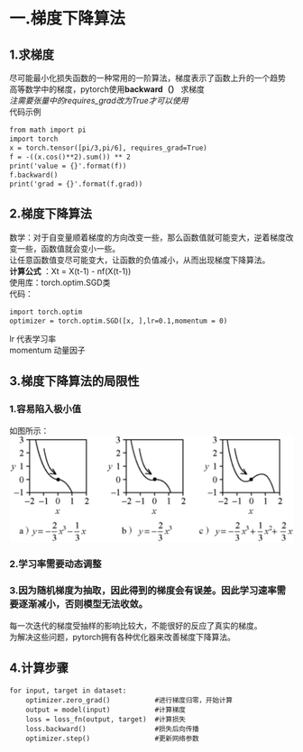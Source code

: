 # 一.梯度下降算法  
## 1.求梯度  
尽可能最小化损失函数的一种常用的一阶算法，梯度表示了函数上升的一个趋势    
高等数学中的梯度，pytorch使用**backward（）** 求梯度  
*注需要张量中的requires_grad改为True才可以使用*  
代码示例  
```  
from math import pi  
import torch  
x = torch.tensor([pi/3,pi/6], requires_grad=True)  
f = -((x.cos()**2).sum()) ** 2  
print('value = {}'.format(f))  
f.backward()  
print('grad = {}'.format(f.grad))  
```  

## 2.梯度下降算法  
数学：对于自变量顺着梯度的方向改变一些，那么函数值就可能变大，逆着梯度改变一些，函数值就会变小一些。  
让任意函数值变尽可能变大，让函数的负值减小，从而出现梯度下降算法。  
**计算公式** ：Xt = X(t-1) - nf(X(t-1))  
使用库：torch.optim.SGD类   
代码：  
```  
import torch.optim  
optimizer = torch.optim.SGD([x, ],lr=0.1,momentum = 0)  
```   
lr 代表学习率  
momentum 动量因子  
## 3.梯度下降算法的局限性  
### 1.容易陷入极小值  
如图所示：  
![图片](https://raw.githubusercontent.com/1511878271/Pytorch/main/1.jpg)  
### 2.学习率需要动态调整  
### 3.因为随机梯度为抽取，因此得到的梯度会有误差。因此学习速率需要逐渐减小，否则模型无法收敛。  
每一次迭代的梯度受抽样的影响比较大，不能很好的反应了真实的梯度。  
为解决这些问题，pytorch拥有各种优化器来改善梯度下降算法。    
## 4.计算步骤  
```  
for input, target in dataset:  
    optimizer.zero_grad()           #进行梯度归零，开始计算 
    output = model(input)           #计算梯度  
    loss = loss_fn(output, target)  #计算损失  
    loss.backward()                 #损失后向传播  
    optimizer.step()                #更新网络参数  
```  
